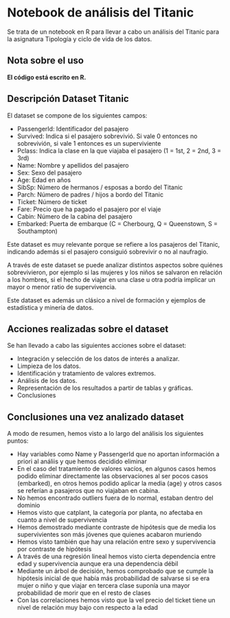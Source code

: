 # Notebook de análisis del Titanic

Se trata de un notebook en R para llevar a cabo un análisis del Titanic para la asignatura Tipología y ciclo de vida de los datos.

## Nota sobre el uso
**El código está escrito en R.**

## Descripción Dataset Titanic
El dataset se compone de los siguientes campos:

* PassengerId: Identificador del pasajero
* Survived: Indica si el pasajero sobrevivió. Si vale 0 entonces no sobrevivión, si vale 1 entonces es un superviviente
* Pclass: Indica la clase en la que viajaba el pasajero (1 = 1st, 2 = 2nd, 3 = 3rd)
* Name: Nombre y apellidos del pasajero
* Sex: Sexo del pasajero
* Age: Edad en años	
* SibSp: Número de hermanos / esposas a bordo del Titanic
* Parch: Número de padres / hijos a bordo del Titanic	
* Ticket: Número de ticket
* Fare: Precio que ha pagado el pasajero por el viaje
* Cabin: Número de la cabina del pasajero	
* Embarked: Puerta de embarque (C = Cherbourg, Q = Queenstown, S = Southampton)

Este dataset es muy relevante porque se refiere a los pasajeros del Titanic, indicando además si el pasajero consiguió sobrevivir o no al naufragio.

A través de este dataset se puede analizar distintos aspectos sobre quiénes sobrevivieron, por ejemplo si las mujeres y los niños se salvaron en relación a los hombres, si el hecho de viajar en una clase u otra podría implicar un mayor o menor ratio de supervivencia.

Este dataset es además un clásico a nivel de formación y ejemplos de estadística y minería de datos.

## Acciones realizadas sobre el dataset

Se han llevado a cabo las siguientes acciones sobre el dataset:
* Integración y selección de los datos de interés a analizar.
* Limpieza de los datos.
* Identificación y tratamiento de valores extremos.
* Análisis de los datos.
* Representación de los resultados a partir de tablas y gráficas.
* Conclusiones

## Conclusiones una vez analizado dataset

A modo de resumen, hemos visto a lo largo del análisis los siguientes puntos:

* Hay variables como Name y PassengerId que no aportan información a priori al análiis y que hemos decidido eliminar
* En el caso del tratamiento de valores vacíos, en algunos casos hemos podido eliminar directamente las observaciones al ser pocos casos (embarked), en otros hemos podido aplicar la media (age) y otros casos se referían a pasajeros que no viajaban en cabina.
* No hemos encontrado outliers fuera de lo normal, estaban dentro del dominio
* Hemos visto que catplant, la categoría por planta, no afectaba en cuanto a nivel de supervivencia
* Hemos demostrado mediante contraste de hipótesis que de media los supervivientes son más jóvenes que quienes acabaron muriendo
* Hemos visto también que hay una relación entre sexo y supervivencia por contraste de hipótesis
* A través de una regresión lineal hemos visto cierta dependencia entre edad y supervivencia aunque era una dependencia débil
* Mediante un árbol de decisión, hemos comprobado que se cumple la hipótesis inicial de que había más probabilidad de salvarse si se era mujer o niño y que viajar en tercera clase suponía una mayor probabilidad de morir que en el resto de clases
* Con las correlaciones hemos visto que la vel precio del ticket tiene un nivel de relación muy bajo con respecto a la edad
